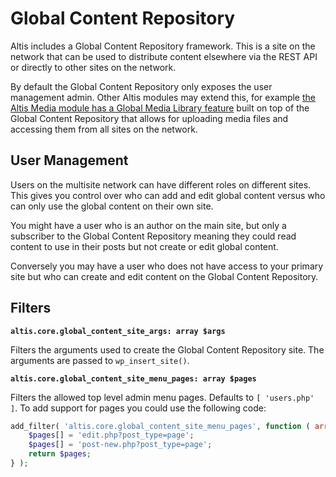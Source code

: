 # Global Content Repository

Altis includes a Global Content Repository framework. This is a site on the network that can be used to distribute content elsewhere via the REST API or directly to other sites on the network.

By default the Global Content Repository only exposes the user management admin. Other Altis modules may extend this, for example [the Altis Media module has a Global Media Library feature](docs://media/global-media-library.md) built on top of the Global Content Repository that allows for uploading media files and accessing them from all sites on the network.

## User Management

Users on the multisite network can have different roles on different sites. This gives you control over who can add and edit global content versus who can only use the global content on their own site.

You might have a user who is an author on the main site, but only a subscriber to the Global Content Repository meaning they could read content to use in their posts but not create or edit global content.

Conversely you may have a user who does not have access to your primary site but who can create and edit content on the Global Content Repository.

## Filters

**`altis.core.global_content_site_args: array $args`**

Filters the arguments used to create the Global Content Repository site. The arguments are passed to `wp_insert_site()`.

**`altis.core.global_content_site_menu_pages: array $pages`**

Filters the allowed top level admin menu pages. Defaults to `[ 'users.php' ]`. To add support for pages you could use the following code:

```php
add_filter( 'altis.core.global_content_site_menu_pages', function ( array $pages ) : array {
    $pages[] = 'edit.php?post_type=page';
    $pages[] = 'post-new.php?post_type=page';
    return $pages;
} );
```
